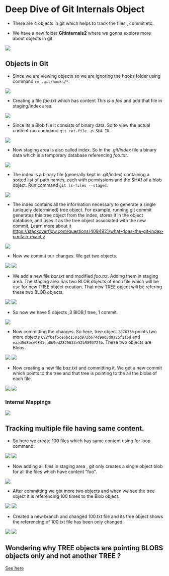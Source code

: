 # Deep Dive of Git Internals Object

- There are 4 objects in git which helps to track the files , commit etc.

- We have a new folder **GitInternals2** where we gonna explore more about objects in git.

![](https://github.com/codophilic/LearnGitInternals/blob/main/Notes2/2.PNG)

## Objects in Git

- Since we are viewing objects so we are ignoring the hooks folder using command `rm .git/hooks/*`.

![](https://github.com/codophilic/LearnGitInternals/blob/main/Notes2/3.PNG)

- Creating a file *foo.txt* which has content *This is a foo* and add that file in staging/index area.

![](https://github.com/codophilic/LearnGitInternals/blob/main/Notes2/4.PNG)

- Since its a Blob file it consists of binary data. So to view the actual content run command `git cat-file -p SHA_ID`.

![](https://github.com/codophilic/LearnGitInternals/blob/main/Notes2/5.PNG)

- Now staging area is also called index. So in the *.git/index* file a binary data which is a temporary database referencing *foo.txt*.

![](https://github.com/codophilic/LearnGitInternals/blob/main/Notes2/6.PNG)

- The index is a binary file (generally kept in .git/index) containing a sorted list of path names, each with permissions and the SHA1 of a blob object. Run command `git ls-files --staged`.

![](https://github.com/codophilic/LearnGitInternals/blob/main/Notes2/7.PNG)

- The index contains all the information necessary to generate a single (uniquely determined) tree object.
For example, running git commit generates this tree object from the index, stores it in the object database, and uses it as the tree object associated with the new commit. Learn more about it
https://stackoverflow.com/questions/4084921/what-does-the-git-index-contain-exactly 

![](https://github.com/codophilic/LearnGitInternals/blob/main/Notes2/8.PNG)

- Now we commit our changes. We get two objects.

![](https://github.com/codophilic/LearnGitInternals/blob/main/Notes2/9.PNG)
![](https://github.com/codophilic/LearnGitInternals/blob/main/Notes2/10.PNG)

- We add a new file *bar.txt* and modified *foo.txt*. Adding them in staging area. The staging area has two BLOB objects of each file which will be use for new TREE object creation. That new TREE object will be refering these two BLOB objects. 

![](https://github.com/codophilic/LearnGitInternals/blob/main/Notes2/11.PNG)
![](https://github.com/codophilic/LearnGitInternals/blob/main/Notes2/12.PNG)

- So now we have 5 objects ,3 BlOB,1 tree, 1 commit.

![](https://github.com/codophilic/LearnGitInternals/blob/main/Notes2/13.PNG)

- Now committing the changes. So here, tree object `287633b` points two more objects `692fbef5ce6bc1501d972b674d9ad5d0a25f116d` and `eaad5d8bce9841ca0b9ed2825633e52b989372fb`. These two objects are Blobs.

![](https://github.com/codophilic/LearnGitInternals/blob/main/Notes2/14.PNG)
![](https://github.com/codophilic/LearnGitInternals/blob/main/Notes2/15.PNG)

- Now creating a new file *baz.txt* and committing it. We get a new commit which points to the tree and that tree is pointing to the all the blobs of each file.

![](https://github.com/codophilic/LearnGitInternals/blob/main/Notes2/16.PNG)
![](https://github.com/codophilic/LearnGitInternals/blob/main/Notes2/17.PNG)



### Internal Mappings

![](https://github.com/codophilic/LearnGitInternals/blob/main/Notes2/Internals.jpeg)


## Tracking multiple file having same content.

- So here we create 100 files which has same content using for loop command.

![](https://github.com/codophilic/LearnGitInternals/blob/main/Notes2/18.PNG)
![](https://github.com/codophilic/LearnGitInternals/blob/main/Notes2/19.PNG)

- Now adding all files in staging area , git only creates a single object blob for all the files which have content "foo". 

![](https://github.com/codophilic/LearnGitInternals/blob/main/Notes2/20.PNG)

- After committing we get more two objects and when we see the tree object it is referencing 100 times to the Blob object.

![](https://github.com/codophilic/LearnGitInternals/blob/main/Notes2/21.PNG)
![](https://github.com/codophilic/LearnGitInternals/blob/main/Notes2/22.PNG)

- Created a new branch and changed 100.txt file and its tree object shows the referencing of 100.txt file has been only changed. 

![](https://github.com/codophilic/LearnGitInternals/blob/main/Notes2/23.PNG)
![](https://github.com/codophilic/LearnGitInternals/blob/main/Notes2/24.PNG)

## Wondering why TREE objects are pointing BLOBS objects only and not another TREE ?

[See here](https://stackoverflow.com/questions/60247622/does-tree-object-type-in-git-internals-point-to-the-blob-only-or-to-trees-as-wel)
